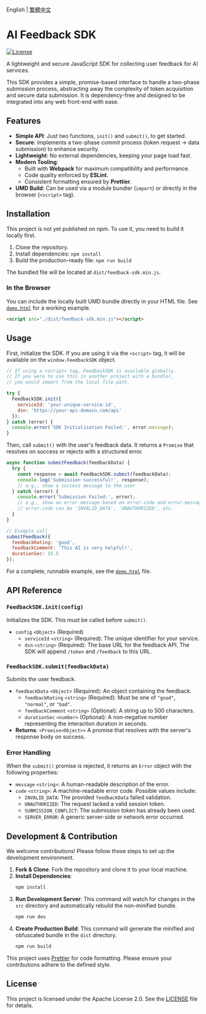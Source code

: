 English | [繁體中文](./README.zh-TW.md)

# AI Feedback SDK

[![License](https://img.shields.io/badge/License-Apache_2.0-blue.svg)](https://opensource.org/licenses/Apache-2.0)

A lightweight and secure JavaScript SDK for collecting user feedback for AI services.

This SDK provides a simple, promise-based interface to handle a two-phase submission process, abstracting away the complexity of token acquisition and secure data submission. It is dependency-free and designed to be integrated into any web front-end with ease.

## Features

- **Simple API**: Just two functions, `init()` and `submit()`, to get started.
- **Secure**: Implements a two-phase commit process (token request -> data submission) to enhance security.
- **Lightweight**: No external dependencies, keeping your page load fast.
- **Modern Tooling**:
  - Built with **Webpack** for maximum compatibility and performance.
  - Code quality enforced by **ESLint**.
  - Consistent formatting ensured by **Prettier**.
- **UMD Build**: Can be used via a module bundler (`import`) or directly in the browser (`<script>` tag).

## Installation

This project is not yet published on npm. To use it, you need to build it locally first.

1.  Clone the repository.
2.  Install dependencies: `npm install`
3.  Build the production-ready file: `npm run build`

The bundled file will be located at `dist/feedback-sdk.min.js`.

### In the Browser

You can include the locally built UMD bundle directly in your HTML file. See [`demo.html`](./demo.html) for a working example.

```html
<script src="./dist/feedback-sdk.min.js"></script>
```

## Usage

First, initialize the SDK. If you are using it via the `<script>` tag, it will be available on the `window.FeedbackSDK` object.

```javascript
// If using a <script> tag, FeedbackSDK is available globally.
// If you were to use this in another project with a bundler,
// you would import from the local file path.

try {
  FeedbackSDK.init({
    serviceId: 'your-unique-service-id',
    dsn: 'https://your-api-domain.com/api'
  });
} catch (error) {
  console.error('SDK Initialization Failed:', error.message);
}
```

Then, call `submit()` with the user's feedback data. It returns a `Promise` that resolves on success or rejects with a structured error.

```javascript
async function submitFeedback(feedbackData) {
  try {
    const response = await FeedbackSDK.submit(feedbackData);
    console.log('Submission successful!', response);
    // e.g., show a success message to the user
  } catch (error) {
    console.error('Submission Failed:', error);
    // e.g., show an error message based on error.code and error.message
    // error.code can be 'INVALID_DATA', 'UNAUTHORIZED', etc.
  }
}

// Example call
submitFeedback({
  feedbackRating: 'good',
  feedbackComment: 'This AI is very helpful!',
  durationSec: 15.5
});
```

For a complete, runnable example, see the [`demo.html`](./demo.html) file.

## API Reference

### `FeedbackSDK.init(config)`

Initializes the SDK. This must be called before `submit()`.

- `config` `<Object>` (Required)
  - `serviceId` `<string>` (Required): The unique identifier for your service.
  - `dsn` `<string>` (Required): The base URL for the feedback API. The SDK will append `/token` and `/feedback` to this URL.

### `FeedbackSDK.submit(feedbackData)`

Submits the user feedback.

- `feedbackData` `<Object>` (Required): An object containing the feedback.
  - `feedbackRating` `<string>` (Required): Must be one of `"good"`, `"normal"`, or `"bad"`.
  - `feedbackComment` `<string>` (Optional): A string up to 500 characters.
  - `durationSec` `<number>` (Optional): A non-negative number representing the interaction duration in seconds.
- **Returns**: `<Promise<Object>>` A promise that resolves with the server's response body on success.

### Error Handling

When the `submit()` promise is rejected, it returns an `Error` object with the following properties:

- `message` `<string>`: A human-readable description of the error.
- `code` `<string>`: A machine-readable error code. Possible values include:
  - `INVALID_DATA`: The provided `feedbackData` failed validation.
  - `UNAUTHORIZED`: The request lacked a valid session token.
  - `SUBMISSION_CONFLICT`: The submission token has already been used.
  - `SERVER_ERROR`: A generic server-side or network error occurred.

## Development & Contribution

We welcome contributions! Please follow these steps to set up the development environment.

1.  **Fork & Clone**: Fork the repository and clone it to your local machine.
2.  **Install Dependencies**:
    ```bash
    npm install
    ```
3.  **Run Development Server**:
    This command will watch for changes in the `src` directory and automatically rebuild the non-minified bundle.
    ```bash
    npm run dev
    ```
4.  **Create Production Build**:
    This command will generate the minified and obfuscated bundle in the `dist` directory.
    ```bash
    npm run build
    ```

This project uses [Prettier](https://prettier.io/) for code formatting. Please ensure your contributions adhere to the defined style.

## License

This project is licensed under the Apache License 2.0. See the [LICENSE](./LICENSE) file for details.